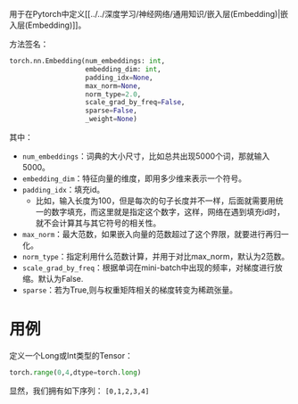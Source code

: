用于在Pytorch中定义[[../../深度学习/神经网络/通用知识/嵌入层(Embedding)|嵌入层(Embedding)]]。

方法签名：
```python
torch.nn.Embedding(num_embeddings: int, 
				   embedding_dim: int,
				   padding_idx=None,
				   max_norm=None,  
				   norm_type=2.0,   
				   scale_grad_by_freq=False, 
				   sparse=False,  
				   _weight=None)
```
其中：
- `num_embeddings`：词典的大小尺寸，比如总共出现5000个词，那就输入5000。
- `embedding_dim`：特征向量的维度，即用多少维来表示一个符号。
- `padding_idx`：填充id。
	- 比如，输入长度为100，但是每次的句子长度并不一样，后面就需要用统一的数字填充，而这里就是指定这个数字，这样，网络在遇到填充id时，就不会计算其与其它符号的相关性。
- `max_norm`：最大范数，如果嵌入向量的范数超过了这个界限，就要进行再归一化。
- `norm_type`：指定利用什么范数计算，并用于对比max_norm，默认为2范数。
- `scale_grad_by_freq`：根据单词在mini-batch中出现的频率，对梯度进行放缩。默认为False.
- `sparse`：若为True,则与权重矩阵相关的梯度转变为稀疏张量。

# 用例
定义一个Long或Int类型的Tensor：
```python
torch.range(0,4,dtype=torch.long)
```
显然，我们拥有如下序列：
`[0,1,2,3,4]`